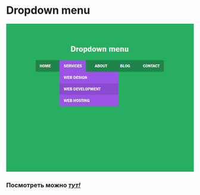 # Dropdown menu

![](./images/readme-banner.png)

### Посмотреть можно [*тут!*](https://artem-kukin.github.io/Dropdown-menu/)

